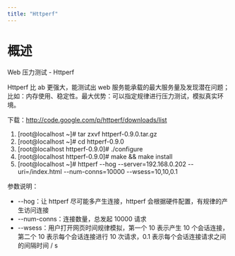 ```yaml
---
title: "Httperf"
---
```


# 概述

Web 压力测试 - Httperf

Httperf 比 ab 更强大，能测试出 web 服务能承载的最大服务量及发现潜在问题；比如：内存使用、稳定性。最大优势：可以指定规律进行压力测试，模拟真实环境。

下载：<http://code.google.com/p/httperf/downloads/list>

1. \[root@localhost ~]# tar zxvf httperf-0.9.0.tar.gz
2. \[root@localhost ~]# cd httperf-0.9.0
3. \[root@localhost httperf-0.9.0]# ./configure
4. \[root@localhost httperf-0.9.0]# make && make install
5. \[root@localhost ~]# httperf --hog --server=192.168.0.202 --uri=/index.html --num-conns=10000 --wsess=10,10,0.1

参数说明：

- --hog：让 httperf 尽可能多产生连接，httperf 会根据硬件配置，有规律的产生访问连接
- --num-conns：连接数量，总发起 10000 请求
- --wsess：用户打开网页时间规律模拟，第一个 10 表示产生 10 个会话连接，第二个 10 表示每个会话连接进行 10 次请求，0.1 表示每个会话连接请求之间的间隔时间 / s

